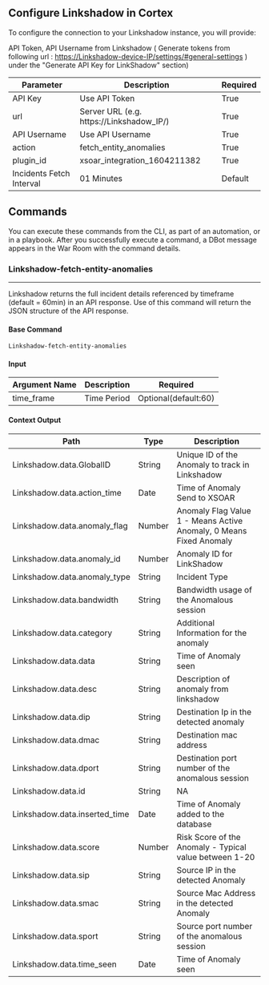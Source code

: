 ## Configure Linkshadow in Cortex


To configure the connection to your Linkshadow instance, you will provide:

API Token, API Username from Linkshadow  ( Generate tokens from following url : <https://Linkshadow-device-IP/settings/#general-settings> ) under the "Generate API Key for LinkShadow" section)


| **Parameter** | **Description** | **Required** |
| --- | --- | --- |
| API Key | Use API Token  | True |
| url | Server URL \(e.g. https://Linkshadow_IP/) | True |
| API Username | Use API Username | True |
| action | fetch_entity_anomalies | True |
| plugin_id | xsoar_integration_1604211382 | True |
| Incidents Fetch Interval | 01 Minutes | Default |


## Commands

You can execute these commands from the CLI, as part of an automation, or in a playbook. After you successfully execute a command, a DBot message appears in the War Room with the command details.

### Linkshadow-fetch-entity-anomalies

***
Linkshadow returns the full incident details referenced by timeframe (default = 60min) in an API response. Use of this command will return the JSON structure of the API response. 

#### Base Command

`Linkshadow-fetch-entity-anomalies`

#### Input

| **Argument Name** | **Description** | **Required** |
| --- | --- | --- |
| time_frame | Time Period | Optional(default:60) | 

#### Context Output

| **Path** | **Type** | **Description** |
| --- | --- | --- |
| Linkshadow.data.GlobalID | String | Unique ID of the Anomaly to track in Linkshadow | 
| Linkshadow.data.action_time | Date | Time of Anomaly Send to XSOAR | 
| Linkshadow.data.anomaly_flag | Number | Anomaly Flag Value 1 - Means Active Anomaly, 0 Means Fixed Anomaly | 
| Linkshadow.data.anomaly_id | Number | Anomaly ID for LinkShadow |
| Linkshadow.data.anomaly_type| String | Incident Type |
| Linkshadow.data.bandwidth| String | Bandwidth usage of the Anomalous session |
| Linkshadow.data.category| String | Additional Information for the anomaly |
| Linkshadow.data.data | String | Time of Anomaly seen |
| Linkshadow.data.desc | String | Description of anomaly from linkshadow |
| Linkshadow.data.dip | String | Destination Ip in the detected anomaly |
| Linkshadow.data.dmac | String | Destination mac address |
| Linkshadow.data.dport | String | Destination port number of the anomalous session |
| Linkshadow.data.id | String | NA |
| Linkshadow.data.inserted_time | Date | Time of Anomaly added to the database |
| Linkshadow.data.score | Number | Risk Score of the Anomaly - Typical value between 1-20 |
| Linkshadow.data.sip | String | Source IP in the detected Anomaly |
| Linkshadow.data.smac | String | Source Mac Address in the detected Anomaly |
| Linkshadow.data.sport | String | Source port number of the anomalous session |
| Linkshadow.data.time_seen |Date | Time of Anomaly seen |